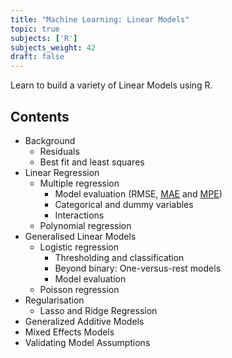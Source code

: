 ```yaml
---
title: "Machine Learning: Linear Models"
topic: true
subjects: ['R']
subjects_weight: 42
draft: false
---
```


<!--
	http://www.quantide.com/winter-courses-opening-r-data-science-statistics-data-science/
-->

Learn to build a variety of Linear Models using R.

## Contents

- Background
	- Residuals
	- Best fit and least squares
- Linear Regression
	- Multiple regression
		- Model evaluation (RMSE, [MAE](https://en.wikipedia.org/wiki/Mean_absolute_error) and [MPE](https://en.wikipedia.org/wiki/Mean_percentage_error))
		- Categorical and dummy variables
		- Interactions
	- Polynomial regression
- Generalised Linear Models
	- Logistic regression
		- Thresholding and classification
		- Beyond binary: One-versus-rest models
		- Model evaluation
	- Poisson regression
- Regularisation
	- Lasso and Ridge Regression
- Generalized Additive Models
- Mixed Effects Models
- Validating Model Assumptions
